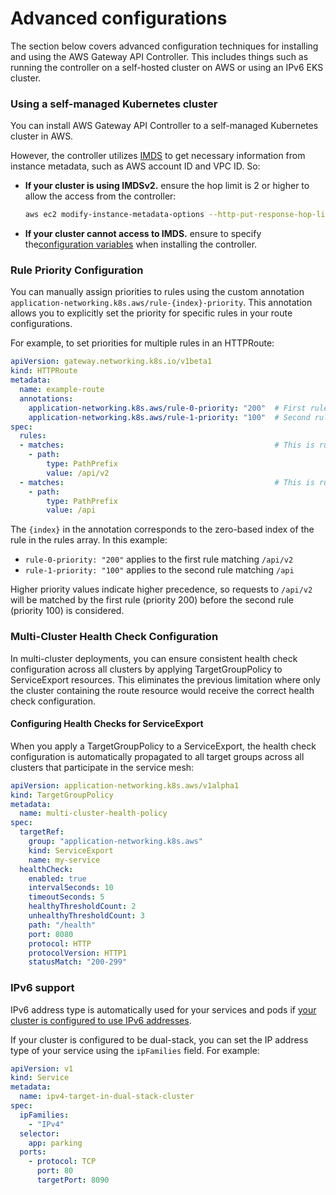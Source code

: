 # Advanced configurations

The section below covers advanced configuration techniques for installing and using the AWS Gateway API Controller. This includes things such as running the controller on a self-hosted cluster on AWS or using an IPv6 EKS cluster.

### Using a self-managed Kubernetes cluster

You can install AWS Gateway API Controller to a self-managed Kubernetes cluster in AWS.

However, the controller utilizes [IMDS](https://docs.aws.amazon.com/AWSEC2/latest/UserGuide/ec2-instance-metadata.html) to get necessary information from instance metadata, such as AWS account ID and VPC ID. So:

- **If your cluster is using IMDSv2.** ensure the hop limit is 2 or higher to allow the access from the controller:

    ```bash
    aws ec2 modify-instance-metadata-options --http-put-response-hop-limit 2 --region <region> --instance-id <instance-id>
    ```

- **If your cluster cannot access to IMDS.** ensure to specify the[configuration variables](environment.md) when installing the controller.

### Rule Priority Configuration

You can manually assign priorities to rules using the custom annotation `application-networking.k8s.aws/rule-{index}-priority`. This annotation allows you to explicitly set the priority for specific rules in your route configurations.

For example, to set priorities for multiple rules in an HTTPRoute:

```yaml
apiVersion: gateway.networking.k8s.io/v1beta1
kind: HTTPRoute
metadata:
  name: example-route
  annotations:
    application-networking.k8s.aws/rule-0-priority: "200"  # First rule gets higher priority
    application-networking.k8s.aws/rule-1-priority: "100"  # Second rule gets lower priority
spec:
  rules:
  - matches:                                               # This is rule[0]
    - path:
        type: PathPrefix
        value: /api/v2
  - matches:                                               # This is rule[1]
    - path:
        type: PathPrefix
        value: /api
```

The `{index}` in the annotation corresponds to the zero-based index of the rule in the rules array. In this example:
- `rule-0-priority: "200"` applies to the first rule matching `/api/v2`
- `rule-1-priority: "100"` applies to the second rule matching `/api`

Higher priority values indicate higher precedence, so requests to `/api/v2` will be matched by the first rule (priority 200) before the second rule (priority 100) is considered.

### Multi-Cluster Health Check Configuration

In multi-cluster deployments, you can ensure consistent health check configuration across all clusters by applying TargetGroupPolicy to ServiceExport resources. This eliminates the previous limitation where only the cluster containing the route resource would receive the correct health check configuration.

#### Configuring Health Checks for ServiceExport

When you apply a TargetGroupPolicy to a ServiceExport, the health check configuration is automatically propagated to all target groups across all clusters that participate in the service mesh:

```yaml
apiVersion: application-networking.k8s.aws/v1alpha1
kind: TargetGroupPolicy
metadata:
  name: multi-cluster-health-policy
spec:
  targetRef:
    group: "application-networking.k8s.aws"
    kind: ServiceExport
    name: my-service
  healthCheck:
    enabled: true
    intervalSeconds: 10
    timeoutSeconds: 5
    healthyThresholdCount: 2
    unhealthyThresholdCount: 3
    path: "/health"
    port: 8080
    protocol: HTTP
    protocolVersion: HTTP1
    statusMatch: "200-299"
```

### IPv6 support

IPv6 address type is automatically used for your services and pods if
[your cluster is configured to use IPv6 addresses](https://docs.aws.amazon.com/eks/latest/userguide/cni-ipv6.html).

If your cluster is configured to be dual-stack, you can set the IP address type
of your service using the `ipFamilies` field. For example:

```yaml title="parking_service.yaml"
apiVersion: v1
kind: Service
metadata:
  name: ipv4-target-in-dual-stack-cluster
spec:
  ipFamilies:
    - "IPv4"
  selector:
    app: parking
  ports:
    - protocol: TCP
      port: 80
      targetPort: 8090
```
